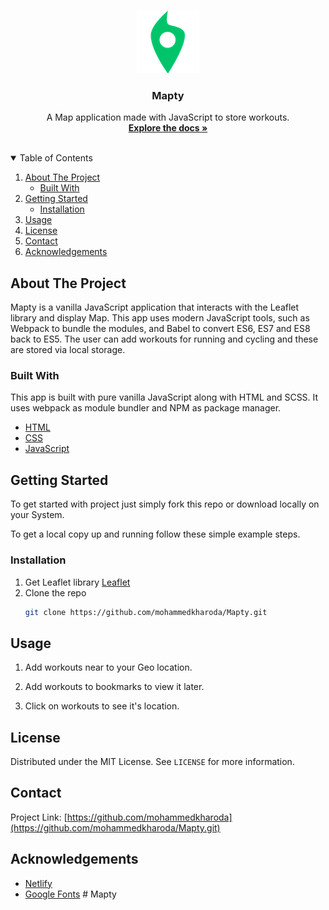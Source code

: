 <br />
<p align="center">
  <a href="https://mapty-by-pawanjs.netlify.app/">
    <img src="icon.png" alt="Logo" width="100px" height="100px">
  </a>

  <h3 align="center">Mapty</h3>

  <p align="center">
   A Map application made with JavaScript to store workouts.
    <br />
    <a href="#about-the-project"><strong>Explore the docs »</strong></a>
    <br />
    <br />
  </p>
</p>

<!-- TABLE OF CONTENTS -->
<details open="open">
  <summary>Table of Contents</summary>
  <ol>
    <li>
      <a href="#about-the-project">About The Project</a>
      <ul>
        <li><a href="#built-with">Built With</a></li>
      </ul>
    </li>
    <li>
      <a href="#getting-started">Getting Started</a>
      <ul>
        <li><a href="#installation">Installation</a></li>
      </ul>
    </li>
    <li><a href="#usage">Usage</a></li>
    <li><a href="#license">License</a></li>
    <li><a href="#contact">Contact</a></li>
    <li><a href="#acknowledgements">Acknowledgements</a></li>
  </ol>
</details>

<!-- ABOUT THE PROJECT -->

## About The Project

Mapty is a vanilla JavaScript application that interacts with the Leaflet library and display Map. This app uses modern JavaScript tools, such as Webpack to bundle the modules, and Babel to convert ES6, ES7 and ES8 back to ES5. The user can add workouts for running and cycling and these are stored via local storage.

### Built With

This app is built with pure vanilla JavaScript along with HTML and SCSS. It uses webpack as module bundler and NPM as package manager.

- [HTML](https://developer.mozilla.org/en-US/docs/Web/HTML)
- [CSS](https://developer.mozilla.org/en-US/docs/Web/CSS)
- [JavaScript](https://developer.mozilla.org/en-US/docs/Web/javascript)
<!-- GETTING STARTED -->

## Getting Started

To get started with project just simply fork this repo or download locally on your System.

To get a local copy up and running follow these simple example steps.

### Installation

1. Get Leaflet library [Leaflet](https://leafletjs.com/)
2. Clone the repo
   ```sh
   git clone https://github.com/mohammedkharoda/Mapty.git
   ```

<!-- USAGE EXAMPLES -->

## Usage

1. Add workouts near to your Geo location.

2. Add workouts to bookmarks to view it later.

3. Click on workouts to see it's location.

<!-- LICENSE -->

## License

Distributed under the MIT License. See `LICENSE` for more information.

<!-- CONTACT -->

## Contact

Project Link: [https://github.com/mohammedkharoda](https://github.com/mohammedkharoda/Mapty.git)

<!-- ACKNOWLEDGEMENTS -->

## Acknowledgements

- [Netlify](https://www.netlify.com/)
- [Google Fonts](https://fonts.google.com/)
#   M a p t y 
 
 